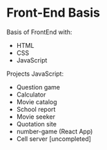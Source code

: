 # Front-End Basis
Basis of FrontEnd with:

- HTML
- CSS
- JavaScript

Projects JavaScript:
- Question game
- Calculator
- Movie catalog
- School report
- Movie seeker
- Quotation site
- number-game (React App)
- Cell server [uncompleted]